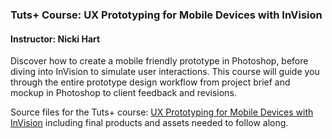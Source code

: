 ### Tuts+ Course: UX Prototyping for Mobile Devices with InVision
#### Instructor: Nicki Hart

Discover how to create a mobile friendly prototype in Photoshop, before diving into InVision to simulate user interactions. This course will guide you through the entire prototype design workflow from project brief and mockup in Photoshop to client feedback and revisions.   

Source files for the Tuts+ course: [UX Prototyping for Mobile Devices with InVision](https://webdesign.tutsplus.com/courses/ux-prototyping-for-mobile-devices-with-invision) including final products and assets needed to follow along.
